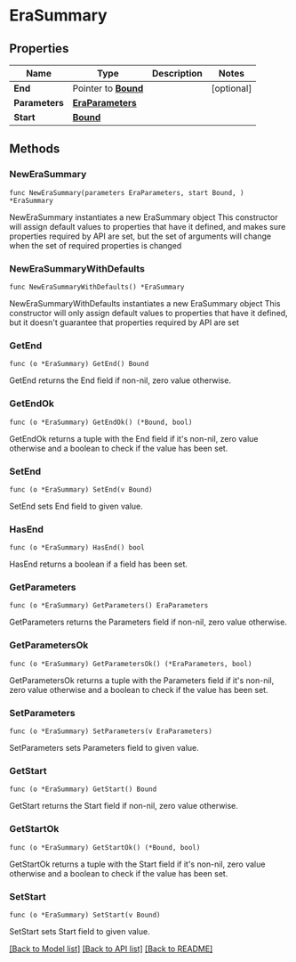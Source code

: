 # EraSummary

## Properties

Name | Type | Description | Notes
------------ | ------------- | ------------- | -------------
**End** | Pointer to [**Bound**](Bound.md) |  | [optional] 
**Parameters** | [**EraParameters**](EraParameters.md) |  | 
**Start** | [**Bound**](Bound.md) |  | 

## Methods

### NewEraSummary

`func NewEraSummary(parameters EraParameters, start Bound, ) *EraSummary`

NewEraSummary instantiates a new EraSummary object
This constructor will assign default values to properties that have it defined,
and makes sure properties required by API are set, but the set of arguments
will change when the set of required properties is changed

### NewEraSummaryWithDefaults

`func NewEraSummaryWithDefaults() *EraSummary`

NewEraSummaryWithDefaults instantiates a new EraSummary object
This constructor will only assign default values to properties that have it defined,
but it doesn't guarantee that properties required by API are set

### GetEnd

`func (o *EraSummary) GetEnd() Bound`

GetEnd returns the End field if non-nil, zero value otherwise.

### GetEndOk

`func (o *EraSummary) GetEndOk() (*Bound, bool)`

GetEndOk returns a tuple with the End field if it's non-nil, zero value otherwise
and a boolean to check if the value has been set.

### SetEnd

`func (o *EraSummary) SetEnd(v Bound)`

SetEnd sets End field to given value.

### HasEnd

`func (o *EraSummary) HasEnd() bool`

HasEnd returns a boolean if a field has been set.

### GetParameters

`func (o *EraSummary) GetParameters() EraParameters`

GetParameters returns the Parameters field if non-nil, zero value otherwise.

### GetParametersOk

`func (o *EraSummary) GetParametersOk() (*EraParameters, bool)`

GetParametersOk returns a tuple with the Parameters field if it's non-nil, zero value otherwise
and a boolean to check if the value has been set.

### SetParameters

`func (o *EraSummary) SetParameters(v EraParameters)`

SetParameters sets Parameters field to given value.


### GetStart

`func (o *EraSummary) GetStart() Bound`

GetStart returns the Start field if non-nil, zero value otherwise.

### GetStartOk

`func (o *EraSummary) GetStartOk() (*Bound, bool)`

GetStartOk returns a tuple with the Start field if it's non-nil, zero value otherwise
and a boolean to check if the value has been set.

### SetStart

`func (o *EraSummary) SetStart(v Bound)`

SetStart sets Start field to given value.



[[Back to Model list]](../README.md#documentation-for-models) [[Back to API list]](../README.md#documentation-for-api-endpoints) [[Back to README]](../README.md)



